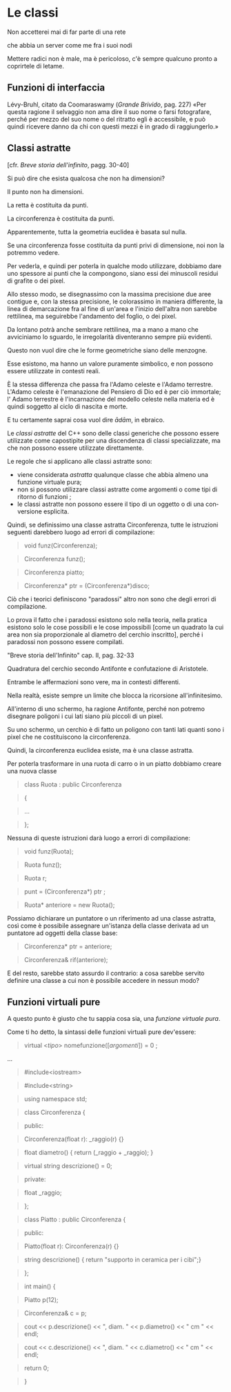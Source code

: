 Le classi
=========

Non accetterei mai di far parte di una rete

che abbia un server come me fra i suoi nodi

Mettere radici non è male, ma è pericoloso, c'è sempre qualcuno pronto a
coprirtele di letame.

Funzioni di interfaccia
-----------------------

Lévy-Bruhl, citato da Coomaraswamy (*Grande Brivido*, pag. 227) «Per
questa ragione il selvaggio non ama dire il suo nome o farsi
fotografare, perché per mezzo del suo nome o del ritratto egli è
accessibile, e può quindi ricevere danno da chi con questi mezzi è in
grado di raggiungerlo.»

Classi astratte
---------------

\[cfr. *Breve storia dell'infinito*, pagg. 30-40\]

Si può dire che esista qualcosa che non ha dimensioni?

Il punto non ha dimensioni.

La retta è costituita da punti.

La circonferenza è costituita da punti.

Apparentemente, tutta la geometria euclidea è basata sul nulla.

Se una circonferenza fosse costituita da punti privi di dimensione, noi
non la potremmo vedere.

Per vederla, e quindi per poterla in qualche modo utilizzare, dobbiamo
dare uno spessore ai punti che la compongono, siano essi dei minuscoli
residui di grafite o dei pixel.

Allo stesso modo, se disegnassimo con la massima precisione due aree
contigue e, con la stessa precisione, le colorassimo in maniera
differente, la linea di demarcazione fra al fine di un'area e l'inizio
dell'altra non sarebbe rettilinea, ma seguirebbe l'andamento del foglio,
o dei pixel.

Da lontano potrà anche sembrare rettilinea, ma a mano a mano che
avviciniamo lo sguardo, le irregolarità diventeranno sempre più
evidenti.

Questo non vuol dire che le forme geometriche siano delle menzogne.

Esse esistono, ma hanno un valore puramente simbolico, e non possono
essere utilizzate in contesti reali.

È la stessa differenza che passa fra l'Adamo celeste e l'Adamo
terrestre. L'Adamo celeste è l'emanazione del Pensiero di Dio ed è per
ciò immortale; l' Adamo terrestre è l'incarnazione del modello celeste
nella materia ed è quindi soggetto al ciclo di nascita e morte.

E tu certamente saprai cosa vuol dire *ādām*, in ebraico.

Le *classi astratte* del C++ sono delle classi generiche che possono
essere utilizzate come capostipite per una discendenza di classi
specializzate, ma che non possono essere utiliz­zate direttamente.

Le regole che si applicano alle classi astratte sono:

-   viene considerata *astratta* qualunque classe che abbia almeno una
    funzi­one virtuale pura;
-   non si possono utilizzare classi astratte come argomenti o come tipi
    di ritorno di funzioni ;
-   le classi astratte non possono essere il tipo di un oggetto o di una
    con­versione esplicita.

Quindi, se definissimo una classe astratta Circonferenza, tutte le
istruzioni seguenti darebbero luogo ad errori di compilazione:

> void funz(Circonferenza);

> Circonferenza funz();

> Circonferenza piatto;

> Circonferenza\* ptr = (Circonferenza\*)disco;

Ciò che i teorici definiscono "paradossi" altro non sono che degli
errori di compilazione.

Lo prova il fatto che i paradossi esistono solo nella teoria, nella
pratica esistono solo le cose possibili e le cose impossibili \[come un
quadrato la cui area non sia proporzionale al diametro del cerchio
inscritto\], perché i paradossi non possono essere compilati.

"Breve storia dell'Infinito" cap. II, pag. 32-33

Quadratura del cerchio secondo Antifonte e confutazione di Aristotele.

Entrambe le affermazioni sono vere, ma in contesti differenti.

Nella realtà, esiste sempre un limite che blocca la ricorsione
all'infinitesimo.

All'interno di uno schermo, ha ragione Antifonte, perché non potremo
disegnare poligoni i cui lati siano più piccoli di un pixel.

Su uno schermo, un cerchio è di fatto un poligono con tanti lati quanti
sono i pixel che ne costituiscono la circonferenza.

Quindi, la circonferenza euclidea esiste, ma è una classe astratta.

Per poterla trasformare in una ruota di carro o in un piatto dobbiamo
creare una nuova classe

> class Ruota : public Circonferenza

> {

> \...

> };

Nessuna di queste istruzioni darà luogo a errori di compilazione:

> void funz(Ruota);

> Ruota funz();

> Ruota r;

> punt = (Circonferenza\*) ptr ;

> Ruota\* anteriore = new Ruota();

Possiamo dichiarare un puntatore o un riferimento ad una classe
astratta, così come è possibile assegnare un'istanza della classe
derivata ad un puntatore ad oggetti della classe base:

> Circonferenza\* ptr = anteriore;

> Circonferenza& rif(anteriore);

E del resto, sarebbe stato assurdo il contrario: a cosa sarebbe servito
definire una classe a cui non è possibile accedere in nessun modo?

Funzioni virtuali pure
----------------------

A questo punto è giusto che tu sappia cosa sia, una *funzione virtuale
pura*.

Come ti ho detto, la sintassi delle funzioni virtuali pure dev'essere:

> virtual \<*tipo*\> nomefunzione(\[*argomenti*\]) = 0 ;

\...

> \#include\<iostream\>

> \#include\<string\>

> using namespace std;

> class Circonferenza {

> public:

> Circonferenza(float r): \_raggio(r) {}

> float diametro() { return (\_raggio + \_raggio); }

> virtual string descrizione() = 0;

> private:

> float \_raggio;

> };

> class Piatto : public Circonferenza {

> public:

> Piatto(float r): Circonferenza(r) {}

> string descrizione() { return \"supporto in ceramica per i cibi\";}

> };

> int main() {

> Piatto p(12);

> Circonferenza& c = p;

> cout \<\< p.descrizione() \<\< \", diam. \" \<\< p.diametro() \<\< \"
> cm \" \<\< endl;

> cout \<\< c.descrizione() \<\< \", diam. \" \<\< c.diametro() \<\< \"
> cm \" \<\< endl;

> return 0;

> }
